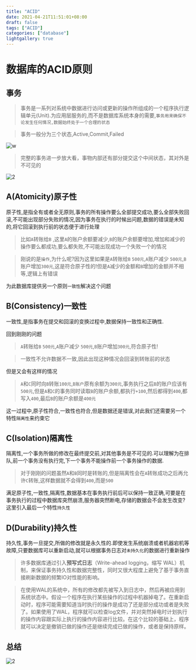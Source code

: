 ```yaml
---
title: "ACID"
date: 2021-04-21T11:51:01+08:00
draft: false
tags: ["ACID"]
categories: ["database"]
lightgallery: true
---
```

# 数据库的ACID原则
## 事务

>事务是一系列对系统中数据进行访问或更新的操作所组成的一个程序执行逻辑单元(Unit).为应用层服务的,而不是数据库系统本身的需要,`事务用来确保不论发生任何情况,数据始终处于一个合理的状态`


> 事务一般分为三个状态,Active,Commit,Failed

![w](https://cdn.jsdelivr.net/gh/clearyup/picgo/img/20210422210036.png)

>完整的事务进一步放大看，事物内部还有部分提交这个中间状态，其对外是不可见的

![2](https://cdn.jsdelivr.net/gh/clearyup/picgo/img/20210422210119.png)
## A(Atomicity)原子性

原子性,是指全有或者全无原则,事务的所有操作要么全部提交成功,要么全部失败回滚,不可能出现部分失败的情况,因为事务在执行的时候出问题,数据的错误是未知的,将它回滚到执行前的状态便于进行处理

>比如`A`转账给`B` ,这里`A`的账户余额要减少,`B`的账户余额要增加,增加和减少的操作要么都成功,要么都失败,不可能出现成功一个失败一个的情况

>刚说的是`操作`,为什么呢?因为这里如果是`A`转账给`B` `500元`,`A`账户减少	`500元`,`B`账户增加`300元`,这是符合原子性的!但是`A`减少的金额和`B`增加的金额并不相等,逻辑上有错误

为此数据库提供另一个原则`一致性`解决这个问题




## B(Consistency)一致性
一致性,是指事务在提交和回滚的变换过程中,数据保持一致性和正确性.

回到刚刚的问题
>`A`转账给`B` `500元`,`A`账户减少 `500元`,`B`账户增加`300元`,符合原子性!

>一致性不允许数据不一致,因此出现这种情况会回滚到转账前的状态

但是又会有这样的情况

>`A`和`C`同时向`B`转账`100元`,`B账户`原有余额为`300元`,事务执行之后`B`的账户应该有`500元`,但是`A`和`C`的事务同时读取`B`的账户余额,都执行`+100`,然后都得到`400`,都写入`400`,最后`B`的账户余额是`400元`

这一过程中,原子性符合,一致性也符合,但是数据还是错误,对此我们还需要另一个特性`隔离性`来约束它
## C(Isolation)隔离性
隔离性,一个事务所做的修改在最终提交前,对其他事务是不可见的.可以理解为在排队,前一个事务没有执行完,下一个事务不能操作前一个事务操作的数据.
>对于刚刚的问题虽然`A`和`B`同时是转账的,但是隔离性会在`A`转账成功之后再允许`C`转账,这样数据就不会得到`400`,而是`500`

满足原子性,一致性,隔离性,数据基本在事务执行前后可以保持一致正确,可要是在事务执行的过程中数据库突然崩溃,服务器突然断电,存储的数据会不会发生改变?这里引入最后一个特性`持久性`

## D(Durability)持久性
持久性,事务一旦提交,所做的修改就是永久性的.即使发生系统崩溃或者机器宕机等故障,只要数据库可以重新启动,就可以根据事务日志对`未持久化`的数据进行重新操作
>许多数据库通过引入**预写式日志**（Write-ahead logging，缩写 WAL）机制，来保证事务持久性和数据完整性，同时又很大程度上避免了基于事务直接刷新数据的频繁IO对性能的影响。

> 在使用WAL的系统中，所有的修改都先被写入到日志中，然后再被应用到系统状态中。假设一个程序在执行某些操作的过程中机器掉电了。在重新启动时，程序可能需要知道当时执行的操作是成功了还是部分成功或者是失败了。如果使用了WAL，程序就可以检查log文件，并对突然掉电时计划执行的操作内容跟实际上执行的操作内容进行比较。在这个比较的基础上，程序就可以决定是撤销已做的操作还是继续完成已做的操作，或者是保持原样。

## 总结
![2](https://cdn.jsdelivr.net/gh/clearyup/picgo/img/20210422215203.png)